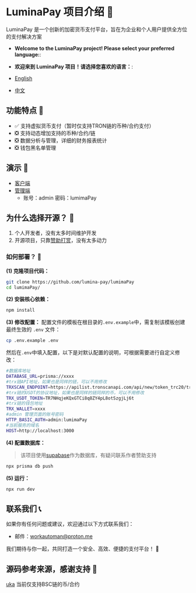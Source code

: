 # LuminaPay 项目介绍 📄
LuminaPay 是一个创新的加密货币支付平台，旨在为企业和个人用户提供全方位的支付解决方案

- **Welcome to the LuminaPay project! Please select your preferred language:**:
- **欢迎来到 LuminaPay 项目！请选择您喜欢的语言：**:

- [English](README.md)
- [中文](README-zh.md)

## 功能特点 🌟
- ✅ 支持虚拟货币支付（暂时仅支持TRON链的币种/合约支付）
- ❎ 支持动态增加支持的币种/合约/链
- ❎ 数据分析与管理，详细的财务报表统计
- ❎ 钱包黑名单管理

## 演示 🌟
- [客户端](https://lumima-pay.vercel.app/shop)
- [管理端](https://lumima-pay.vercel.app/admin) 
  - 账号：admin 密码：lumimaPay

## 为什么选择开源？ 🤔

1. 个人开发者，没有太多时间维护开发
2. 开源项目，只靠[赞助打赏](https://lumima-pay.vercel.app/shop)，没有太多动力

### 如何部署？ 🚀

**(1) 克隆项目代码：**
```bash
git clone https://github.com/lumina-pay/lumimaPay
cd lumimaPay/
```

**(2) 安装核心依赖：**
```bash
npm install
```

**(3) 修改配置：**
配置文件的模板在根目录的`.env.example`中，需复制该模板创建最终生效的 `.env` 文件：
```bash
cp .env.example .env
```

然后在`.env`中填入配置，以下是对默认配置的说明，可根据需要进行自定义修改：

```bash
#数据库地址
DATABASE_URL=prisma://xxxx
#trx链API地址，如果也是同样的链，可以不用修改
TRXSCAN_ENDPOINT=https://apilist.tronscanapi.com/api/new/token_trc20/transfers
#trx链的USDT的协议地址，如果也是同样的链同样的币，可以不用修改
TRX_USDT_TOKEN=TR7NHqjeKQxGTCi8q8ZY4pL8otSzgjLj6t
#trx链的钱包地址
TRX_WALLET=xxxx
#admin 管理页面的账号密码
HTTP_BASIC_AUTH=admin:lumimaPay
#当前服务的域名
HOST=http://localhost:3000
```

**(4) 配置数据库：**
> 该项目使用[supabase](https://supabase.com/)作为数据库，有疑问联系作者赞助支持

```bash
npx prisma db push
```

**(5) 运行：**

```bash
npx run dev
```

## 联系我们 📞

如果你有任何问题或建议，欢迎通过以下方式联系我们：
- 邮件：[workautoman@proton.me](mailto:workautoman@proton.me)

我们期待与你一起，共同打造一个安全、高效、便捷的支付平台！ 🚀

## 源码参考来源，感谢支持 🙏
[uka](https://github.com/tans/uka) 当前仅支持BSC链的币/合约